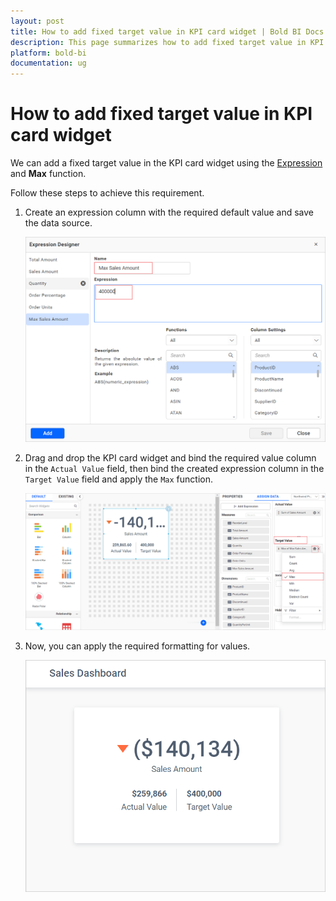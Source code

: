```yaml
---
layout: post
title: How to add fixed target value in KPI card widget | Bold BI Docs
description: This page summarizes how to add fixed target value in KPI card widget by creating an expression column for the powerful KPI dashboard using Bold BI application.
platform: bold-bi
documentation: ug
---
```


# How to add fixed target value in KPI card widget

We can add a fixed target value in the KPI card widget using the [Expression](/working-with-data-source/transforming-data/configuring-expression-columns/) and **Max** function.

Follow these steps to achieve this requirement.

1.	Create an expression column with the required default value and save the data source.

    ![Create Expression with default value](/static/assets/faq/images/create-default-value-expression.png#max-width=60%)

2. Drag and drop the KPI card widget and bind the required value column in the `Actual Value` field, then bind the created expression column in the `Target Value` field and apply the `Max` function.

    ![Assign Expression in KPI card widget](/static/assets/faq/images/assign-expression-in-kpi-card.png)

3. Now, you can apply the required formatting for values. 

    ![KPI Card Preview](/static/assets/faq/images/kpi-card-preview.png)
